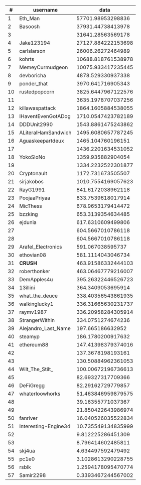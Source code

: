 | #  | username             | data               |
| -- | -------------------- | ------------------ |
| 1  | Eth_Man              | 57701.98953298836  |
| 2  | Basoosh              | 37931.44738413978  |
| 3  |                      | 31641.28563569178  |
| 4  | Jake123194           | 27127.884222153698 |
| 5  | carlslarson          | 26006.26272464989  |
| 6  | kohrts               | 10688.818761538978 |
| 7  | MemeyCurmudgeon      | 10075.933417235445 |
| 8  | devboricha           | 4878.529330937338  |
| 9  | ponder_that          | 3970.641716905343  |
| 10 | rustedpopcorn        | 3825.6447967122576 |
| 11 |                      | 3635.1978707037256 |
| 12 | killawaspattack      | 1864.1605884538055 |
| 13 | IHaventEvenGotADog   | 1710.0547423782189 |
| 14 | DDDUnit2990          | 1543.8861475243862 |
| 15 | ALiteralHamSandwich  | 1495.6080657787245 |
| 16 | Aguaskeepartdeux     | 1465.104760196151  |
| 17 |                      | 1436.2201634531052 |
| 18 | YokoSloNo            | 1359.935882904054  |
| 19 |                      | 1334.2232522301877 |
| 20 | Cryptonault          | 1172.731673505507  |
| 21 | sirjakobos           | 1010.7554169057623 |
| 22 | RayG1991             | 841.6172038962118  |
| 23 | PoojaaPriyaa         | 833.7539618017914  |
| 24 | MicThess             | 678.9653179414472  |
| 25 | bzzking              | 653.3139354634485  |
| 26 | ejdunia              | 617.6310609499806  |
| 27 |                      | 604.5667010786118  |
| 28 |                      | 604.5667010786118  |
| 29 | Arafel_Electronics   | 591.067038595737   |
| 30 | ethovian08           | 581.1114043046734  |
| 31 | __CRUSH__            | 463.91586332444103 |
| 32 | roberthonker         | 463.06467779216007 |
| 33 | DemApples4u          | 395.26322446526723 |
| 34 | 13illini             | 364.3409053695914  |
| 35 | what_the_deuce       | 338.40356543861935 |
| 36 | walkinglucky1        | 336.31665630231737 |
| 37 | raymv1987            | 336.20958284305914 |
| 38 | StrangerWithin       | 334.0751274674236  |
| 39 | Alejandro_Last_Name  | 197.665186632952   |
| 40 | steamyp              | 186.1780200917632  |
| 41 | ethereum88           | 147.41398379374016 |
| 42 |                      | 137.3678198193161  |
| 43 |                      | 130.50884962361053 |
| 44 | Wilt_The_Stilt_      | 100.00672196736613 |
| 45 |                      | 82.69327317709366  |
| 46 | DeFiGregg            | 82.29162729779857  |
| 47 | whaterloowhorks      | 51.463846959879575 |
| 48 |                      | 39.16355771037367  |
| 49 |                      | 21.850422643986974 |
| 50 | fanriver             | 16.040526035522834 |
| 51 | Interesting-Engine34 | 10.735549134835999 |
| 52 |                      | 9.812225286451309  |
| 53 |                      | 8.796414602485811  |
| 54 | skj4ua               | 4.634497592479492  |
| 55 | pc1e0                | 3.1028613290228755 |
| 56 | rsblk                | 1.2594178095470774 |
| 57 | Samir2298            | 0.3393467244567002 |
